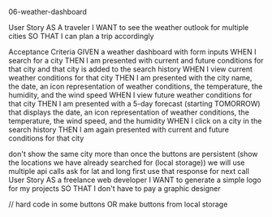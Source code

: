 06-weather-dashboard

User Story
AS A traveler
I WANT to see the weather outlook for multiple cities
SO THAT I can plan a trip accordingly

Acceptance Criteria
GIVEN a weather dashboard with form inputs
WHEN I search for a city
THEN I am presented with current and future conditions for that city and that city is added to the search history
WHEN I view current weather conditions for that city
THEN I am presented with the city name, the date, an icon representation of weather conditions, the temperature, the humidity, and the wind speed
WHEN I view future weather conditions for that city
THEN I am presented with a 5-day forecast (starting TOMORROW) that displays the date, an icon representation of weather conditions, the temperature, the wind speed, and the humidity
WHEN I click on a city in the search history
THEN I am again presented with current and future conditions for that city

don't show the same city more than once
the buttons are persistent (show the locations we have already searched for (local storage))
we will use multiple api calls
ask for lat and long first
use that response for next call User Story
AS a freelance web developer
I WANT to generate a simple logo for my projects
SO THAT I don't have to pay a graphic designer

// hard code in some buttons OR make buttons from local storage